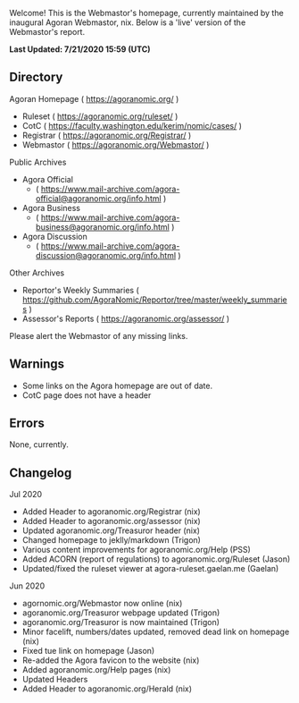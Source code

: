 Welcome! This is the Webmastor's homepage, currently maintained by the inaugural Agoran Webmastor, nix. Below is a 'live' version of the Webmastor's report.

**Last Updated: 7/21/2020 15:59 (UTC)**

Directory
---------

Agoran Homepage ( https://agoranomic.org/ )
* Ruleset ( https://agoranomic.org/ruleset/ )
* CotC ( https://faculty.washington.edu/kerim/nomic/cases/ )
* Registrar ( https://agoranomic.org/Registrar/ )
* Webmastor ( https://agoranomic.org/Webmastor/ )

Public Archives
* Agora Official
  * ( https://www.mail-archive.com/agora-official@agoranomic.org/info.html )
* Agora Business
  * ( https://www.mail-archive.com/agora-business@agoranomic.org/info.html )
* Agora Discussion
  * ( https://www.mail-archive.com/agora-discussion@agoranomic.org/info.html )

Other Archives
* Reportor's Weekly Summaries ( https://github.com/AgoraNomic/Reportor/tree/master/weekly_summaries )
* Assessor's Reports ( https://agoranomic.org/assessor/ )

Please alert the Webmastor of any missing links.

Warnings
--------

- Some links on the Agora homepage are out of date.
- CotC page does not have a header


Errors
------

None, currently.


Changelog
---------

Jul 2020

- Added Header to agoranomic.org/Registrar (nix)
- Added Header to agoranomic.org/assessor (nix)
- Updated agoranomic.org/Treasuror header (nix)
- Changed homepage to jeklly/markdown (Trigon)
- Various content improvements for agoranomic.org/Help (PSS)
- Added ACORN (report of regulations) to agoranomic.org/Ruleset (Jason)
- Updated/fixed the ruleset viewer at agora-ruleset.gaelan.me (Gaelan)

Jun 2020

- agornomic.org/Webmastor now online (nix)
- agoranomic.org/Treasuror webpage updated (Trigon)
- agoranomic.org/Treasuror is now maintained (Trigon)
- Minor facelift, numbers/dates updated, removed dead link on homepage (nix)
- Fixed tue link on homepage (Jason)
- Re-added the Agora favicon to the website (nix)
- Added agoranomic.org/Help pages (nix)
- Updated Headers
- Added Header to agoranomic.org/Herald (nix)

